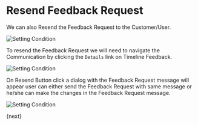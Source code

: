 # Resend Feedback Request

We can also Resend the Feedback Request to the Customer/User.

<img class="screenshot" alt="Setting Condition" src="/docs/assets/img/setup/feedback/timeline-rating-and-feedback.png">

To resend the Feedback Request we will need to navigate the Communication by clicking the `Details` link on Timeline Feedback.

<img class="screenshot" alt="Setting Condition" src="/docs/assets/img/setup/feedback/resend-feedback-request-button.png">

On Resend Button click a dialog with the Feedback Request message will appear user can either send the
Feedback Request with same message or he/she can make the changes in the Feedback Request message.

<img class="screenshot" alt="Setting Condition" src="/docs/assets/img/setup/feedback/resend-feedback-request-custom-message.png">

{next}
